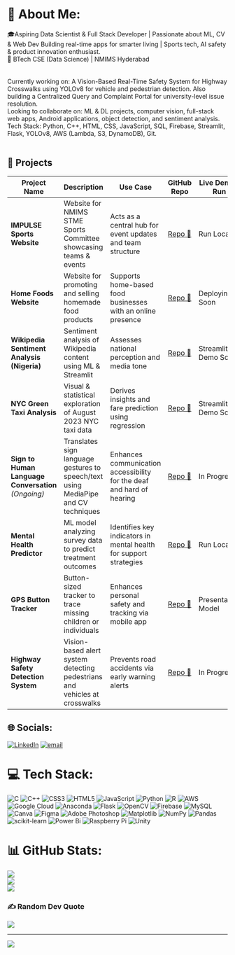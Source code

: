 # 💫 About Me:
🎓Aspiring Data Scientist & Full Stack Developer | Passionate about ML, CV & Web Dev
  Building real-time apps for smarter living | Sports tech, AI safety & product innovation enthusiast. <br>
📍 BTech CSE (Data Science) | NMIMS Hyderabad  
<br><br>Currently working on: A Vision-Based Real-Time Safety System for Highway Crosswalks using YOLOv8 for vehicle and pedestrian detection. Also building a Centralized Query and Complaint Portal for university-level issue resolution.<br>Looking to collaborate on: ML & DL projects, computer vision, full-stack web apps, Android applications, object detection, and sentiment analysis.<br>Tech Stack: Python, C++, HTML, CSS, JavaScript, SQL, Firebase, Streamlit, Flask, YOLOv8, AWS (Lambda, S3, DynamoDB), Git.<br><br>
## 🚀 Projects

| Project Name                                | Description                                                                 | Use Case                                                                  | GitHub Repo | Live Demo / Run |
|---------------------------------------------|-----------------------------------------------------------------------------|---------------------------------------------------------------------------|-------------|------------------|
| **IMPULSE Sports Website**                  | Website for NMIMS STME Sports Committee showcasing teams & events           | Acts as a central hub for event updates and team structure                | [Repo 🔗](https://github.com/SAINATH0224/IMPULSE_Sports_Website) | Run Locally       |
| **Home Foods Website**                      | Website for promoting and selling homemade food products                    | Supports home-based food businesses with an online presence               | [Repo 🔗](https://github.com/SAINATH0224/Home-Foods) | Deploying Soon    |
| **Wikipedia Sentiment Analysis (Nigeria)**  | Sentiment analysis of Wikipedia content using ML & Streamlit                | Assesses national perception and media tone                               | [Repo 🔗](https://github.com/SAINATH0224/NigeriaWiki) | Streamlit Demo Soon |
| **NYC Green Taxi Analysis**                 | Visual & statistical exploration of August 2023 NYC taxi data               | Derives insights and fare prediction using regression                     | [Repo 🔗](https://github.com/SAINATH0224/predictive_Analysis_Green_taxi_fare_prediction) | Streamlit Demo Soon |
| **Sign to Human Language Conversation** *(Ongoing)* | Translates sign language gestures to speech/text using MediaPipe and CV techniques | Enhances communication accessibility for the deaf and hard of hearing     | [Repo 🔗](#) | In Progress       |
| **Mental Health Predictor**            | ML model analyzing survey data to predict treatment outcomes                | Identifies key indicators in mental health for support strategies         | [Repo 🔗](https://github.com/SAINATH0224/MentalHealthPredictor) | Run Locally       |
| **GPS Button Tracker**                      | Button-sized tracker to trace missing children or individuals               | Enhances personal safety and tracking via mobile app                      | [Repo 🔗](#) | Presentation Model|
| **Highway Safety Detection System**         | Vision-based alert system detecting pedestrians and vehicles at crosswalks | Prevents road accidents via early warning alerts                          | [Repo 🔗](#) | In Progress       |
## 🌐 Socials:
[![LinkedIn](https://img.shields.io/badge/LinkedIn-%230077B5.svg?logo=linkedin&logoColor=white)](https://linkedin.com/in/sainathgoudgoda) [![email](https://img.shields.io/badge/Email-D14836?logo=gmail&logoColor=white)](mailto:godasainathgoud03@gmail.com) 

# 💻 Tech Stack:
![C](https://img.shields.io/badge/c-%2300599C.svg?style=for-the-badge&logo=c&logoColor=white) ![C++](https://img.shields.io/badge/c++-%2300599C.svg?style=for-the-badge&logo=c%2B%2B&logoColor=white) ![CSS3](https://img.shields.io/badge/css3-%231572B6.svg?style=for-the-badge&logo=css3&logoColor=white) ![HTML5](https://img.shields.io/badge/html5-%23E34F26.svg?style=for-the-badge&logo=html5&logoColor=white) ![JavaScript](https://img.shields.io/badge/javascript-%23323330.svg?style=for-the-badge&logo=javascript&logoColor=%23F7DF1E) ![Python](https://img.shields.io/badge/python-3670A0?style=for-the-badge&logo=python&logoColor=ffdd54) ![R](https://img.shields.io/badge/r-%23276DC3.svg?style=for-the-badge&logo=r&logoColor=white) ![AWS](https://img.shields.io/badge/AWS-%23FF9900.svg?style=for-the-badge&logo=amazon-aws&logoColor=white) ![Google Cloud](https://img.shields.io/badge/GoogleCloud-%234285F4.svg?style=for-the-badge&logo=google-cloud&logoColor=white) ![Anaconda](https://img.shields.io/badge/Anaconda-%2344A833.svg?style=for-the-badge&logo=anaconda&logoColor=white) ![Flask](https://img.shields.io/badge/flask-%23000.svg?style=for-the-badge&logo=flask&logoColor=white) ![OpenCV](https://img.shields.io/badge/opencv-%23white.svg?style=for-the-badge&logo=opencv&logoColor=white) ![Firebase](https://img.shields.io/badge/firebase-a08021?style=for-the-badge&logo=firebase&logoColor=ffcd34) ![MySQL](https://img.shields.io/badge/mysql-4479A1.svg?style=for-the-badge&logo=mysql&logoColor=white) ![Canva](https://img.shields.io/badge/Canva-%2300C4CC.svg?style=for-the-badge&logo=Canva&logoColor=white) ![Figma](https://img.shields.io/badge/figma-%23F24E1E.svg?style=for-the-badge&logo=figma&logoColor=white) ![Adobe Photoshop](https://img.shields.io/badge/adobe%20photoshop-%2331A8FF.svg?style=for-the-badge&logo=adobe%20photoshop&logoColor=white) ![Matplotlib](https://img.shields.io/badge/Matplotlib-%23ffffff.svg?style=for-the-badge&logo=Matplotlib&logoColor=black) ![NumPy](https://img.shields.io/badge/numpy-%23013243.svg?style=for-the-badge&logo=numpy&logoColor=white) ![Pandas](https://img.shields.io/badge/pandas-%23150458.svg?style=for-the-badge&logo=pandas&logoColor=white) ![scikit-learn](https://img.shields.io/badge/scikit--learn-%23F7931E.svg?style=for-the-badge&logo=scikit-learn&logoColor=white) ![Power Bi](https://img.shields.io/badge/power_bi-F2C811?style=for-the-badge&logo=powerbi&logoColor=black) ![Raspberry Pi](https://img.shields.io/badge/-Raspberry_Pi-C51A4A?style=for-the-badge&logo=Raspberry-Pi) ![Unity](https://img.shields.io/badge/unity-%23000000.svg?style=for-the-badge&logo=unity&logoColor=white)
# 📊 GitHub Stats:
![](https://github-readme-stats.vercel.app/api?username=SAINATH0224&theme=dark&hide_border=false&include_all_commits=false&count_private=false)<br/>
![](https://nirzak-streak-stats.vercel.app/?user=SAINATH0224&theme=dark&hide_border=false)<br/>
![](https://github-readme-stats.vercel.app/api/top-langs/?username=SAINATH0224&theme=dark&hide_border=false&include_all_commits=false&count_private=false&layout=compact)

### ✍️ Random Dev Quote
![](https://quotes-github-readme.vercel.app/api?type=horizontal&theme=radical)

---
[![](https://visitcount.itsvg.in/api?id=SAINATH0224&icon=0&color=0)](https://visitcount.itsvg.in)

<!-- Proudly created with GPRM ( https://gprm.itsvg.in ) -->
